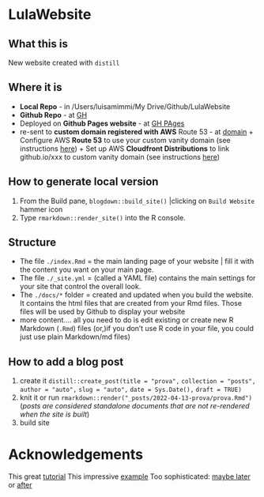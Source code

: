 # LulaWebsite


## What this is 
New website created with `distill`

## Where it is 

+ **Local Repo** - in /Users/luisamimmi/My Drive/Github/LulaWebsite
+ **Github Repo** - at [GH](https://github.com/Lulliter/LulaWebsite)
+ Deployed on **Github Pages website** - at [GH PAges](https://lulliter.github.io/LulaWebsite/)
+ re-sent to **custom domain registered with AWS** Route 53  - at [domain](https:www.lulliter.com) 
		+ Configure AWS **Route 53** to use your custom vanity domain (see instructions [here](https://medium.com/@benwiz/how-to-deploy-github-pages-with-aws-route-53-registered-custom-domain-and-force-https-bbea801e5ea3))
		+ Set up AWS **Cloudfront Distributions** to link github.io/xxx to custom vanity domain (see instructions [here](https://medium.com/@bschandu67/host-your-website-using-github-pages-aws-route53-and-aws-cloudfront-7345493d2ea6))


## How to generate local version
1. From the Build pane, `blogdown::build_site()` |clicking on `Build Website` hammer icon
2. Type `rmarkdown::render_site()` into the R console.

## Structure 
+ The file `./index.Rmd` = the main landing page of your website | fill it with the content you want on your main page.
+ The file `./_site.yml` = (called a YAML file) contains the main settings for your site that control the overall look.  
+ The `./docs/*` folder =  created and updated when you build the website. It contains the html files that are created from your Rmd files. Those files will be used by Github to display your website 
+ more content.... all you need to do is edit existing or create new R Markdown (`.Rmd`) files (or,)if you don’t use R code in your file, you could just use plain Markdown/md files)

## How to add a blog post
1. create it
`distill::create_post(title = "prova",`
`collection = "posts",`
`author = "auto",`
`slug = "auto",`
`date = Sys.Date(),`
`draft = TRUE)`
2. knit it or run `rmarkdown::render("_posts/2022-04-13-prova/prova.Rmd")`
(_posts are considered standalone documents that are not re-rendered when the site is built_)
3. build site 


# Acknowledgements
This great [tutorial](https://www.andreashandel.com/posts/distill-github-website/)
This impressive [example](https://qntkhvn.netlify.app/)
Too sophisticated: [maybe later](https://github.com/joelnitta/joelnitta-home) or [after](https://github.com/jhelvy/jhelvy_distill)
